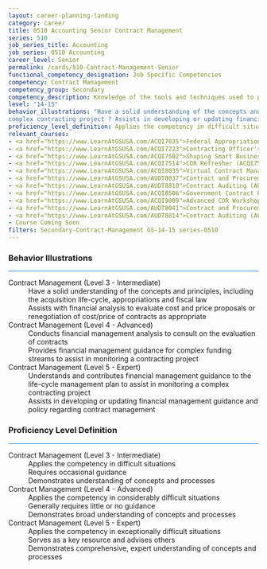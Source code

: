 ```yaml
---
layout: career-planning-landing
category: career
title: 0510 Accounting Senior Contract Management
series: 510
job_series_title: Accounting
job_series: 0510 Accounting
career_level: Senior
permalink: /cards/510-Contract-Management-Senior
functional_competency_designation: Job Specific Competencies
competency: Contract Management
competency_group: Secondary
competency_description: Knowledge of the tools and techniques used to propose, plan, initiate, and manage contracts and other Federal funding instruments and the associated deliverables, deadlines, and contract terms and conditions.
level: "14-15"
behavior_illustrations: "Have a solid understanding of the concepts and principles, including the acquisition life-cycle, appropriations and fiscal law ? Assists with financial analysis to evaluate cost and price proposals or renegotiation of cost/price of contracts as appropriate  ? Conducts financial management analysis to consult on the evaluation of contracts ? Provides financial management guidance for complex funding streams to assist in monitoring a contracting project ? Understands and contributes financial management guidance to the life-cycle management plan to assist in monitoring a
complex contracting project ? Assists in developing or updating financial management guidance and policy regarding contract management"
proficiency_level_definition: Applies the competency in difficult situations ? Requires occasional guidance ? Demonstrates understanding of concepts and processes ? Applies the competency in considerably difficult situations ? Generally requires little or no guidance ? Demonstrates broad understanding of concepts and processes ? Applies the competency in exceptionally difficult situations ? Serves as a key resource and advises others ? Demonstrates comprehensive, expert understanding of concepts and processes
relevant_courses: 
- <a href="https://www.LearnAtGSUSA.com/ACQI7035">Federal Appropriations Law for Acquisition Professionals (ACQI7030), GSU</a>
- <a href="https://www.LearnAtGSUSA.com/ACQI7223">Contracting Officer's Representative Course (ACQI7222), GSU</a>
- <a href="https://www.LearnAtGSUSA.com/ACQI7502">Shaping Smart Business Arrangements (ACQI7501), GSU</a>
- <a href="https://www.LearnAtGSUSA.com/ACQI7514">COR Refresher (ACQI7513), GSU</a>
- <a href="https://www.LearnAtGSUSA.com/ACQI8035">Virtual Contract Management (ACQI8030), GSU</a>
- <a href="https://www.LearnAtGSUSA.com/AUDT8037">Contract and Procurement Fraud (AUDT8036), GSU</a>
- <a href="https://www.LearnAtGSUSA.com/AUDT8810">Contract Auditing (AUDT8801), GSU</a>
- <a href="https://www.LearnAtGSUSA.com/ACQI8506">Government Contract Law (ACQI8505), GSU</a>
- <a href="https://www.LearnAtGSUSA.com/ACQI9009">Advanced COR Workshop (ACQI9008), GSU</a>
- <a href="https://www.LearnAtGSUSA.com/AUDT8041">Contract and Procurement Fraud (AUDT8036), GSU</a>
- <a href="https://www.LearnAtGSUSA.com/AUDT8814">Contract Auditing (AUDT8801), GSU</a>
- Course Coming Soon
filters: Secondary-Contract-Management GS-14-15 series-0510
---
```


<div class="desktop:grid-col-6 margin-y-3">
  <div class="border-top-2 bg-white padding-3 shadow-5 height-full members-hover border-1px button-border border-top-blue radius-lg card-text-color">
    <h3>Behavior Illustrations</h3>
    <hr style="background-color: #1b74e0 !important;"/>
    <dl class="text-base card-content-color"><dt>Contract Management (Level 3 - Intermediate)</dt><dd>Have a solid understanding of the concepts and principles, including the acquisition life-cycle, appropriations and fiscal law </dd><dd> Assists with financial analysis to evaluate cost and price proposals or renegotiation of cost/price of contracts as appropriate </dd><dt>Contract Management (Level 4 - Advanced)</dt><dd>Conducts financial management analysis to consult on the evaluation of contracts </dd><dd> Provides financial management guidance for complex funding streams to assist in monitoring a contracting project</dd><dt>Contract Management (Level 5 - Expert)</dt><dd>Understands and contributes financial management guidance to the life-cycle management plan to assist in monitoring a
complex contracting project </dd><dd> Assists in developing or updating financial management guidance and policy regarding contract management</dd></dl>
  </div>
</div>
<div class="desktop:grid-col-6 margin-y-3">
  <div class="border-top-2 bg-white padding-3 shadow-5 height-full members-hover border-1px button-border border-top-blue radius-lg card-text-color">
    <h3>Proficiency Level Definition</h3>
     <hr style="background-color: #1b74e0 !important;"/>
    <dl class="text-base card-content-color"><dt>Contract Management (Level 3 - Intermediate)</dt><dd>Applies the competency in difficult situations </dd><dd> Requires occasional guidance </dd><dd> Demonstrates understanding of concepts and processes</dd><dt>Contract Management (Level 4 - Advanced)</dt><dd>Applies the competency in considerably difficult situations </dd><dd> Generally requires little or no guidance </dd><dd> Demonstrates broad understanding of concepts and processes</dd><dt>Contract Management (Level 5 - Expert)</dt><dd>Applies the competency in exceptionally difficult situations </dd><dd> Serves as a key resource and advises others </dd><dd> Demonstrates comprehensive, expert understanding of concepts and processes</dd></dl>
  </div>
</div>